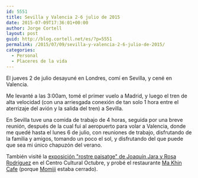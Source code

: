 ```yaml
---
id: 5551
title: Sevilla y Valencia 2-6 julio de 2015
date: 2015-07-09T17:36:01+00:00
author: Jorge Cortell
layout: post
guid: http://blog.cortell.net/es/?p=5551
permalink: /2015/07/09/sevilla-y-valencia-2-6-julio-de-2015/
categories:
  - Personal
  - Placeres de la vida
---
```

El jueves 2 de julio desayuné en Londres, comí en Sevilla, y cené en Valencia. 

Me levanté a las 3:00am, tomé el primer vuelo a Madrid, y luego el tren de alta velocidad (con una arriesgada conexión de tan solo 1 hora entre el aterrizaje del avión y la salida del tren) a Sevilla.

En Sevilla tuve una comida de trabajo de 4 horas, seguida por una breve reunión, después de la cual fui al aeropuerto para volar a Valencia, donde me quedé hasta el lunes 6 de julio, con reuniones de trabajo, disfrutando de la familia y amigos, tomando un poco el sol, y disfrutando del que puede que sea mi único chapuzón del verano.

También visité la <a href="http://www.octubre.cat/activ_fitxa.php?id_activitat=2339" target="_blank">exposición "rostre paisatge" de Joaquín Jara y Rosa Rodríguez</a> en el Centro Cultural Octubre, y probé el restaurante <a href="http://www.makhincafe.com/" target="_blank">Ma Khin Cafe</a> (porque <a href="http://momijicocina.es/" target="_blank">Momiji</a> estaba cerrado).